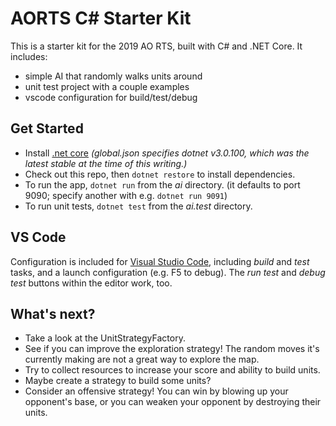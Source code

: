 # AORTS C# Starter Kit

This is a starter kit for the 2019 AO RTS, built with C# and .NET Core. It includes:

 - simple AI that randomly walks units around
 - unit test project with a couple examples
 - vscode configuration for build/test/debug

## Get Started

- Install [.net core](https://dotnet.microsoft.com/download/dotnet-core/3.0) _(global.json specifies dotnet v3.0.100, which was the latest stable at the time of this writing.)_
- Check out this repo, then `dotnet restore` to install dependencies.
- To run the app, `dotnet run` from the _ai_ directory. (it defaults to port 9090; specify another with e.g. `dotnet run 9091`)
- To run unit tests, `dotnet test` from the _ai.test_ directory.

## VS Code

Configuration is included for [Visual Studio Code](https://code.visualstudio.com/), including _build_ and _test_ tasks, and a launch configuration (e.g. F5 to debug). The _run test_ and _debug test_ buttons within the editor work, too.

## What's next?

- Take a look at the UnitStrategyFactory.
- See if you can improve the exploration strategy! The random moves it's currently making are not a great way to explore the map.
- Try to collect resources to increase your score and ability to build units.
- Maybe create a strategy to build some units?
- Consider an offensive strategy! You can win by blowing up your opponent's base, or you can weaken your opponent by destroying their units.

